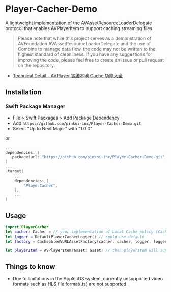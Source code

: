 # Player-Cacher-Demo

A lightweight implementation of the AVAssetResourceLoaderDelegate protocol that enables AVPlayerItem to support caching streaming files.

> Please note that while this project serves as a demonstration of AVFoundation AVAssetResourceLoaderDelegate and the use of Combine to manage data flow, the code may not be written to the highest standard of cleanliness. If you have any suggestions for improving the code, please feel free to create an issue or pull request on the repository.

- [Technical Detail - AVPlayer 實踐本地 Cache 功能大全](https://medium.com/zrealm-ios-dev/avplayer-%E5%AF%A6%E8%B8%90%E6%9C%AC%E5%9C%B0-cache-%E5%8A%9F%E8%83%BD%E5%A4%A7%E5%85%A8-6ce488898003)


## Installation

### Swift Package Manager

- File > Swift Packages > Add Package Dependency
- Add `https://github.com/pinkoi-inc/Player-Cacher-Demo.git`
- Select "Up to Next Major" with "1.0.0"

or 

```swift
...
dependencies: [
  .package(url: "https://github.com/pinkoi-inc/Player-Cacher-Demo.git", from: "1.0.0"),
]
...
.target(
    ...
    dependencies: [
        "PlayerCacher",
    ],
    ...
)
```

## Usage
```swift
import PlayerCacher
let cacher: Cacher = // your implementation of Local Cache policy (Cacher Protocol), ref: PINCacher.md
let logger = DefaultPlayerCacherLogger() // could use default
let factory = CacheableAVURLAssetFactory(cacher: cacher, logger: logger).makeCacheableAVURLAssetIfSupported(url: url)

let playerItem = AVPlayerItem(asset: asset) // than playerItem will support caching
```

## Things to know
- Due to limitations in the Apple iOS system, currently unsupported video formats such as HLS file format(.ts) are not supported.
